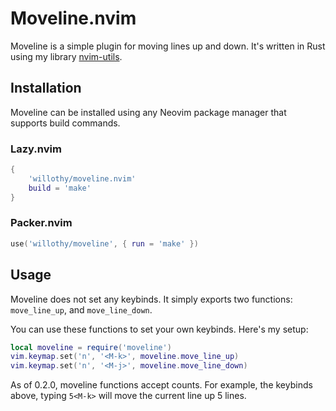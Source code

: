 # Moveline.nvim

Moveline is a simple plugin for moving lines up and down. It's written in Rust using my library [nvim-utils](https://github.com/willothy/nvim-utils).

## Installation

Moveline can be installed using any Neovim package manager that supports build commands.

### Lazy.nvim

```lua
{
    'willothy/moveline.nvim'
    build = 'make'
}
```

### Packer.nvim

```lua
use('willothy/moveline', { run = 'make' })
```

## Usage

Moveline does not set any keybinds. It simply exports two functions: `move_line_up`, and `move_line_down`.

You can use these functions to set your own keybinds. Here's my setup:

```lua
local moveline = require('moveline')
vim.keymap.set('n', '<M-k>', moveline.move_line_up)
vim.keymap.set('n', '<M-j>', moveline.move_line_down)
```

As of 0.2.0, moveline functions accept counts. For example, the keybinds above, typing `5<M-k>` will move 
the current line up 5 lines.
